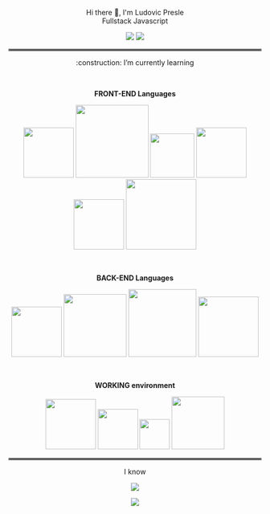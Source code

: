 <p align="center">
    Hi there 👋, I'm Ludovic Presle
    <br>
    Fullstack Javascript
</p>
<p align="center">
  <a href="https://www.linkedin.com/in/ludovic-presle"><img src="https://img.shields.io/badge/LinkedIn-0077B5?style=for-the-badge&logo=linkedin&logoColor=white"></a>
    <a href="mailto:ludovic.presle@gmail.com"><img src="https://img.shields.io/badge/Gmail-D14836?style=for-the-badge&logo=gmail&logoColor=white"></a>
</p>

<hr style="border:2px solid gray">

<p align="center">
:construction: I’m currently learning
    </p>
    <br>
    <p align="center">
<strong> FRONT-END Languages</strong>
    </p>
<p align="center">
  
<img src="https://img.shields.io/badge/html5-grey?style=for-the-badge&logo=html5&logoColor=%23E34F26" width="100">
    <img src="https://img.shields.io/badge/javascript-grey?style=for-the-badge&logo=javascript&logoColor=%23F7DF1E" width="145">
    <img src="https://img.shields.io/badge/css3-grey?style=for-the-badge&logo=css3&logoColor=%231572B6" width="88">
    <img src="https://img.shields.io/badge/react-%2320232a.svg?style=for-the-badge&logo=react&logoColor=%2361DAFB" width="100">
    <img src="https://img.shields.io/badge/redux-%23593d88.svg?style=for-the-badge&logo=redux&logoColor=white" width="100">
     <img src="https://img.shields.io/badge/bootstrap-%238511FA.svg?style=for-the-badge&logo=bootstrap&logoColor=white" width="140">
    
</p>
<br>
    <p align="center">
<strong>BACK-END Languages</strong>
    </p>
<p align="center">
  <img src="https://img.shields.io/badge/node.js-6DA55F?style=for-the-badge&logo=node.js&logoColor=white" width="100">
    <img src="https://img.shields.io/badge/express.js-%23404d59.svg?style=for-the-badge&logo=express&logoColor=%2361DAFB" width="125">
    <img src="https://img.shields.io/badge/PostgreSQL-grey?style=for-the-badge&logo=PostgreSQL&logoColor=%2352B0E7" width="135">
    <img src="https://img.shields.io/badge/sequelize-grey?style=for-the-badge&logo=sequelize&logoColor=%2352B0E7" width="120">
</p>

<p align="center">
 
</p>
<br>
   <p align="center">
<strong>WORKING environment</strong>
    </p>
<p align="center">
  <img src="https://img.shields.io/badge/VSCode-grey?logo=visualstudiocode&logoColor=%23007ACC" width="100">
    <img src="https://img.shields.io/badge/Linux-grey?logo=linux&logoColor=%23FCC624"width="80">
    <img src="https://img.shields.io/badge/Git-grey?logo=git&logoColor=%23F05032"width="60">
    <img src="https://img.shields.io/badge/windows-grey?logo=windows&logoColor=%230078D4"width="105">
    

</p>
<hr style="border:2px solid gray">
<p align="center">
I know
</p>
<p align="center">
  <img src="https://user-images.githubusercontent.com/102413282/179761195-c146babd-f55c-4955-9370-5dc66687e284.png">
</p>
<p align="center">
<img src="https://user-images.githubusercontent.com/102413282/179765533-db4b496b-17d5-496d-90b5-a5b7c8286044.png">
</p>

